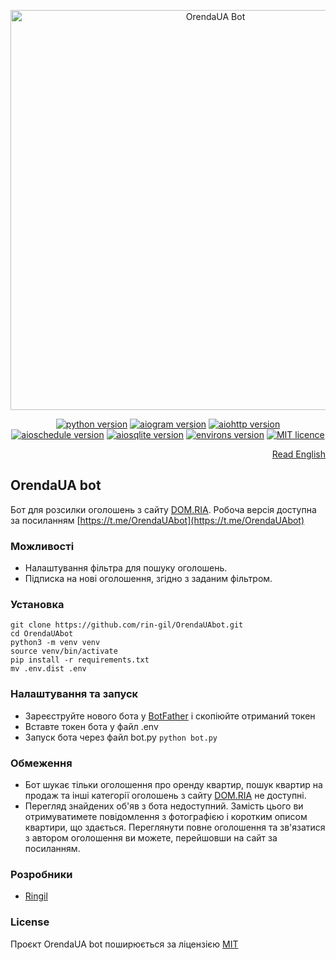 <p align="center">
    <img src="https://repository-images.githubusercontent.com/559275297/4c8d91b7-c55c-4c70-8903-2f45ebcdab3f" alt="OrendaUA Bot" width="640">
</p>

<p align="center">
    <a href="https://www.python.org/downloads/release/python-3108/"><img src="https://img.shields.io/badge/python-v3.10-informational" alt="python version"></a>
    <a href="https://pypi.org/project/aiogram/2.22.1/"><img src="https://img.shields.io/badge/aiogram-v2.22.1-informational" alt="aiogram version"></a>
    <a href="https://pypi.org/project/aiohttp/3.8.1/"><img src="https://img.shields.io/badge/aiohttp-v3.8.1-informational" alt="aiohttp version"></a>
    <a href="https://pypi.org/project/aioschedule/0.5.2/"><img src="https://img.shields.io/badge/aioschedule-v0.5.2-informational" alt="aioschedule version"></a>
    <a href="https://pypi.org/project/aiosqlite/0.17.0/"><img src="https://img.shields.io/badge/aiosqlite-v0.17.0-informational" alt="aiosqlite version"></a>
    <a href="https://pypi.org/project/environs/9.5.0/"><img src="https://img.shields.io/badge/environs-v9.5.0-informational" alt="environs version"></a>
    <a href="https://github.com/rin-gil/OrendaUAbot/blob/master/LICENCE"><img src="https://img.shields.io/badge/licence-MIT-success" alt="MIT licence"></a>
</p>

<p align="right">
    <a href="https://github.com/rin-gil/OrendaUAbot/blob/master/README.md">Read English</a>
</p>

## OrendaUA bot

Бот для розсилки оголошень з сайту [DOM.RIA](https://dom.ria.com/uk/). Робоча версія доступна за посиланням [https://t.me/OrendaUAbot](https://t.me/OrendaUAbot)

### Можливості

* Налаштування фільтра для пошуку оголошень.
* Підписка на нові оголошення, згідно з заданим фільтром.

### Установка

```
git clone https://github.com/rin-gil/OrendaUAbot.git
cd OrendaUAbot
python3 -m venv venv
source venv/bin/activate
pip install -r requirements.txt
mv .env.dist .env
```

### Налаштування та запуск

* Зареєструйте нового бота у [BotFather](https://t.me/BotFather) і скопіюйте отриманий токен
* Вставте токен бота у файл .env
* Запуск бота через файл bot.py `python bot.py`

### Обмеження
* Бот шукає тільки оголошення про оренду квартир, пошук квартир на продаж та інші категорії оголошень з сайту [DOM.RIA](https://dom.ria.com/uk/) не доступні.
* Перегляд знайдених об'яв з бота недоступний. Замість цього ви отримуватимете повідомлення з фотографією і коротким описом квартири, що здається.
Переглянути повне оголошення та зв'язатися з автором оголошення ви можете, перейшовши на сайт за посиланням.

### Розробники

* [Ringil](https://github.com/rin-gil)

### License

Проєкт OrendaUA bot поширюється за ліцензією [MIT](https://github.com/rin-gil/OrendaUAbot/blob/master/LICENCE)
